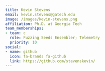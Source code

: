 ```yaml
---
title: Kevin Stevens
email: kevin.stevens@gatech.edu
image: /images/kevin-stevens.png
affiliation: Ph.D. at Georgia Tech
team_memberships:
- team: c
  role: Fuzzing Seeds Ensembler; Telemetry
  priority: 10
social:
- name: github
  icon: fa-brands fa-github
  link: https://github.com/stevenskevin/
---
```




